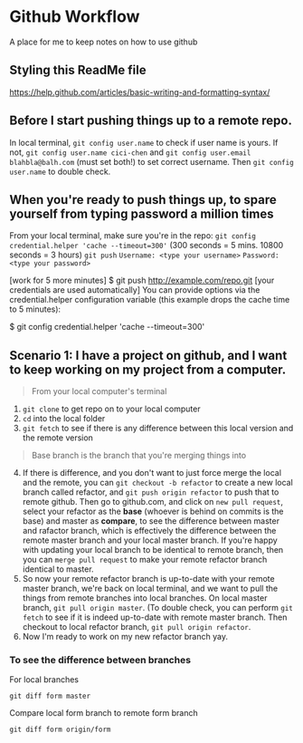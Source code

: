 # Github Workflow
A place for me to keep notes on how to use github

## Styling this ReadMe file 
https://help.github.com/articles/basic-writing-and-formatting-syntax/

## Before I start pushing things up to a remote repo. 
In local terminal, `git config user.name` to check if user name is yours. If not, `git config user.name cici-chen` and `git config user.email blahbla@balh.com` (must set both!) to set correct username. Then `git config user.name` to double check.  

## When you're ready to push things up, to spare yourself from typing password a million times
From your local terminal, make sure you're in the repo:
`git config credential.helper 'cache --timeout=300'`
(300 seconds = 5 mins. 10800 seconds = 3 hours)
`git push`
`Username: <type your username>`
`Password: <type your password>`

[work for 5 more minutes]
$ git push http://example.com/repo.git
[your credentials are used automatically]
You can provide options via the credential.helper configuration variable (this example drops the cache time to 5 minutes):

$ git config credential.helper 'cache --timeout=300'

## Scenario 1: I have a project on github, and I want to keep working on my project from a computer.
> From your local computer's terminal
1. `git clone` to get repo on to your local computer
2. `cd` into the local folder
3. `git fetch` to see if there is any difference between this local version and the remote version
> Base branch is the branch that you're merging things into
4. If there is difference, and you don't want to just force merge the local and the remote, you can `git checkout -b refactor` to create a new local branch called refactor, and `git push origin refactor` to push that to remote github. Then go to github.com, and click on `new pull request`, select your refactor as the **base** (whoever is behind on commits is the base) and master as **compare**, to see the difference between master and rafactor branch, which is effectively the difference between the remote master branch and your local master branch. If you're happy with updating your local branch to be identical to remote branch, then you can `merge pull request` to make your remote refactor branch identical to master.
5. So now your remote refactor branch is up-to-date with your remote master branch, we're back on local terminal, and we want to pull the things from remote branches into local branches. On local master branch, `git pull origin master`. (To double check, you can perform `git fetch` to see if it is indeed up-to-date with remote master branch. Then checkout to local refactor branch, `git pull origin refactor`. 
6. Now I'm ready to work on my new refactor branch yay.

### To see the difference between branches
For local branches
```
git diff form master
```
Compare local form branch to remote form branch
```
git diff form origin/form
```
